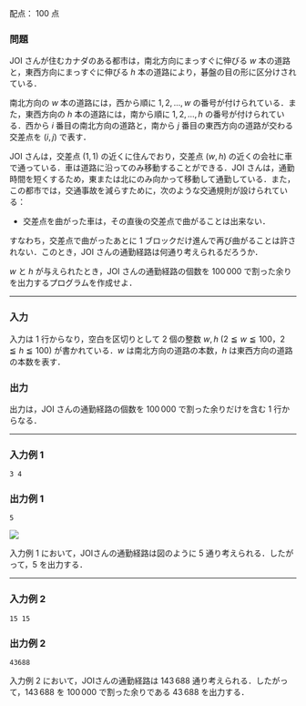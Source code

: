 配点： $100$ 点

### 問題

JOI さんが住むカナダのある都市は，南北方向にまっすぐに伸びる $w$ 本の道路と，東西方向にまっすぐに伸びる $h$ 本の道路により，碁盤の目の形に区分けされている．

南北方向の $w$ 本の道路には，西から順に $1, 2, \ldots, w$ の番号が付けられている．また，東西方向の $h$ 本の道路には，南から順に $1, 2, \ldots, h$ の番号が付けられている．西から $i$ 番目の南北方向の道路と，南から $j$ 番目の東西方向の道路が交わる交差点を ($i, j$) で表す．

JOI さんは，交差点 ($1, 1$) の近くに住んでおり，交差点 $(w, h)$ の近くの会社に車で通っている．車は道路に沿ってのみ移動することができる．JOI さんは，通勤時間を短くするため，東または北にのみ向かって移動して通勤している．また，この都市では，交通事故を減らすために，次のような交通規則が設けられている：

- 交差点を曲がった車は，その直後の交差点で曲がることは出来ない．

すなわち，交差点で曲がったあとに $1$ ブロックだけ進んで再び曲がることは許されない．このとき，JOI さんの通勤経路は何通り考えられるだろうか．

$w$ と $h$ が与えられたとき，JOI さんの通勤経路の個数を $100\,000$ で割った余りを出力するプログラムを作成せよ．

---

### 入力

入力は $1$ 行からなり，空白を区切りとして $2$ 個の整数 $w, h$ ($2 \leqq w \leqq 100$，$2 \leqq h \leqq 100$) が書かれている．$w$ は南北方向の道路の本数，$h$ は東西方向の道路の本数を表す．

### 出力

出力は，JOI さんの通勤経路の個数を $100\,000$ で割った余りだけを含む $1$ 行からなる．

---

### 入力例 1

~~~
3 4
~~~

### 出力例 1

~~~
5
~~~

![](https://img.atcoder.jp/joi2010yo/2010-yo-t5-fig01.png")

入力例 $1$ において，JOIさんの通勤経路は図のように $5$ 通り考えられる．したがって，$5$ を出力する．

---

### 入力例 2

~~~
15 15
~~~

### 出力例 2

~~~
43688
~~~

入力例 $2$ において，JOIさんの通勤経路は $143\,688$ 通り考えられる．したがって，$143\,688$ を $100\,000$ で割った余りである $43\,688$ を出力する．
